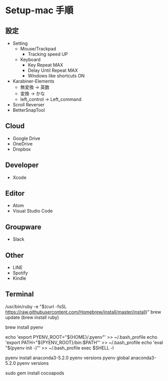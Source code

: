 # Setup-mac 手順
## 設定
- Setting
    - Mouse/Trackpad
        - Tracking speed UP
    - Keyboard
        - Key Repeat MAX
        - Delay Until Repeat MAX
        - Windows like shortcuts ON
- Karabiner-Elements
    - 無変換 -> 英数
    - 変換 -> かな
    - left_control -> Left_command
- Scroll Reverser
- BetterSnapTool

## Cloud
- Google Drive
- OneDrive
- Dropbox

## Developer
- Xcode

## Editor
- Atom
- Visual Studio Code

## Groupware
- Slack

## Other
- LINE
- Spotify
- Kindle

## Terminal
/usr/bin/ruby -e "$(curl -fsSL https://raw.githubusercontent.com/Homebrew/install/master/install)"
brew update
(brew install ruby)

brew install pyenv

echo 'export PYENV_ROOT="${HOME}/.pyenv"' >> ~/.bash_profile
echo 'export PATH="${PYENV_ROOT}/bin:$PATH"' >> ~/.bash_profile
echo 'eval "$(pyenv init -)"' >> ~/.bash_profile
exec $SHELL -l

pyenv install anaconda3-5.2.0
pyenv versions
pyenv global anaconda3-5.2.0
pyenv versions

sudo gem install cocoapods

